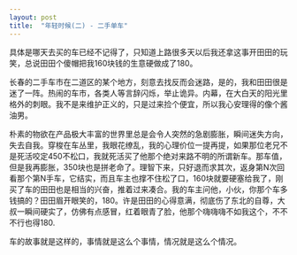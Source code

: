 ```yaml
---
layout: post
title:  "年轻时候(二) - 二手单车"
---
```


具体是哪天去买的车已经不记得了，只知道上路很多天以后我还拿这事开田田的玩笑，总说田田个傻帽把我160块钱的生意硬做成了180。

长春的二手车市在二道区的某个地方，刻意去找反而会迷路，是的，我和田田很是迷了一阵。热闹的车市，各类人等言辞闪烁，举止诡异。内幕，在大白天的阳光里格外的刺眼。我不是来维护正义的，只是过来捡个便宜，所以我心安理得的像个酱油男。

朴素的物欲在产品极大丰富的世界里总是会令人突然的急剧膨胀，瞬间迷失方向，失去自我。穿梭在车丛里，我眼花缭乱，我的心理价位一提再提，如果那位老兄不是死活咬定450不松口，我就死活买了他那个绝对来路不明的所谓新车。那车值，但是我再膨胀，350块也是拼老命了。理智下来，只好退而求其次，返身第N次回看那个第N手车，它结实，而且车主也撑不住松了口，160块就要硬塞给我了，刚买了车的田田也是相当的兴奋，推着过来凑合。我的车主问他，小伙，你那个车多钱搞的？田田眉开眼笑的，180。许是田田的心得意满，彻底伤了东北的自尊，大叔一瞬间硬实了，仿佛有点感冒，红着眼青了脸，他那个嗨嗨嗨不如我这个，不不不行也得180.

车的故事就是这样的，事情就是这么个事情，情况就是这么个情况。
